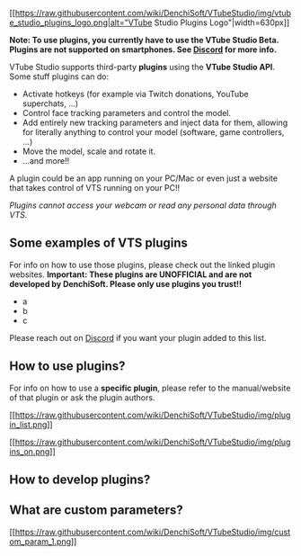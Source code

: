 [[https://raw.githubusercontent.com/wiki/DenchiSoft/VTubeStudio/img/vtube_studio_plugins_logo.png|alt="VTube Studio Plugins Logo"|width=630px]]

**Note: To use plugins, you currently have to use the VTube Studio Beta. Plugins are not supported on smartphones. See [Discord](https://discord.gg/VTubeStudio) for more info.**

VTube Studio supports third-party **plugins** using the **VTube Studio API**. Some stuff plugins can do:
* Activate hotkeys (for example via Twitch donations, YouTube superchats, ...)
* Control face tracking parameters and control the model.
* Add entirely new tracking parameters and inject data for them, allowing for literally anything to control your model (software, game controllers, ...)
* Move the model, scale and rotate it.
* ...and more!!

A plugin could be an app running on your PC/Mac or even just a website that takes control of VTS running on your PC!!

_Plugins cannot access your webcam or read any personal data through VTS._

## Some examples of VTS plugins

For info on how to use those plugins, please check out the linked plugin websites. **Important: These plugins are UNOFFICIAL and are not developed by DenchiSoft. Please only use plugins you trust!!**
* a
* b
* c

Please reach out on [Discord](https://discord.gg/denchisoft) if you want your plugin added to this list.

## How to use plugins?

For info on how to use a **specific plugin**, please refer to the manual/website of that plugin or ask the plugin authors.

[[https://raw.githubusercontent.com/wiki/DenchiSoft/VTubeStudio/img/plugin_list.png]]

[[https://raw.githubusercontent.com/wiki/DenchiSoft/VTubeStudio/img/plugins_on.png]]

## How to develop plugins?

## What are custom parameters?

[[https://raw.githubusercontent.com/wiki/DenchiSoft/VTubeStudio/img/custom_param_1.png]]